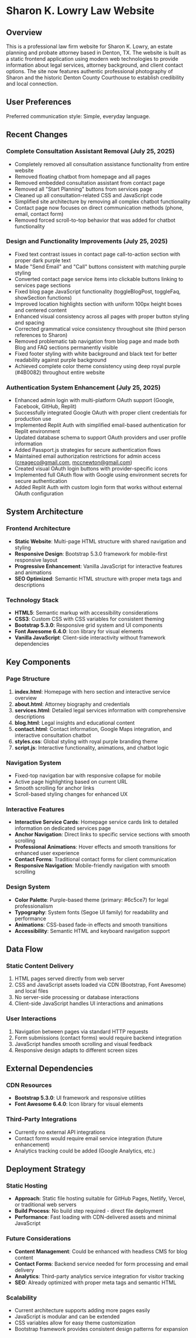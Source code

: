 # Sharon K. Lowry Law Website

## Overview

This is a professional law firm website for Sharon K. Lowry, an estate planning and probate attorney based in Denton, TX. The website is built as a static frontend application using modern web technologies to provide information about legal services, attorney background, and client contact options. The site now features authentic professional photography of Sharon and the historic Denton County Courthouse to establish credibility and local connection.

## User Preferences

Preferred communication style: Simple, everyday language.

## Recent Changes

### Complete Consultation Assistant Removal (July 25, 2025)
- Completely removed all consultation assistance functionality from entire website
- Removed floating chatbot from homepage and all pages
- Removed embedded consultation assistant from contact page
- Removed all "Start Planning" buttons from services page
- Cleaned up all consultation-related CSS and JavaScript code
- Simplified site architecture by removing all complex chatbot functionality
- Contact page now focuses on direct communication methods (phone, email, contact form)
- Removed forced scroll-to-top behavior that was added for chatbot functionality

### Design and Functionality Improvements (July 25, 2025)
- Fixed text contrast issues in contact page call-to-action section with proper dark purple text
- Made "Send Email" and "Call" buttons consistent with matching purple styling
- Converted contact page service items into clickable buttons linking to services page sections
- Fixed blog page JavaScript functionality (toggleBlogPost, toggleFaq, showSection functions)
- Improved location highlights section with uniform 100px height boxes and centered content
- Enhanced visual consistency across all pages with proper button styling and spacing
- Corrected grammatical voice consistency throughout site (third person references to Sharon)
- Removed problematic tab navigation from blog page and made both Blog and FAQ sections permanently visible
- Fixed footer styling with white background and black text for better readability against purple background
- Achieved complete color theme consistency using deep royal purple (#4B0082) throughout entire website

### Authentication System Enhancement (July 25, 2025)
- Enhanced admin login with multi-platform OAuth support (Google, Facebook, GitHub, Replit)
- Successfully integrated Google OAuth with proper client credentials for production use
- Implemented Replit Auth with simplified email-based authentication for Replit environment
- Updated database schema to support OAuth providers and user profile information
- Added Passport.js strategies for secure authentication flows
- Maintained email authorization restrictions for admin access (creageco@gmail.com, mccnewton@gmail.com)
- Created visual OAuth login buttons with provider-specific icons
- Implemented full OAuth flow with Google using environment secrets for secure authentication
- Added Replit Auth with custom login form that works without external OAuth configuration

## System Architecture

### Frontend Architecture
- **Static Website**: Multi-page HTML structure with shared navigation and styling
- **Responsive Design**: Bootstrap 5.3.0 framework for mobile-first responsive layout
- **Progressive Enhancement**: Vanilla JavaScript for interactive features and animations
- **SEO Optimized**: Semantic HTML structure with proper meta tags and descriptions

### Technology Stack
- **HTML5**: Semantic markup with accessibility considerations
- **CSS3**: Custom CSS with CSS variables for consistent theming
- **Bootstrap 5.3.0**: Responsive grid system and UI components
- **Font Awesome 6.4.0**: Icon library for visual elements
- **Vanilla JavaScript**: Client-side interactivity without framework dependencies

## Key Components

### Page Structure
1. **index.html**: Homepage with hero section and interactive service overview
2. **about.html**: Attorney biography and credentials
3. **services.html**: Detailed legal services information with comprehensive descriptions
4. **blog.html**: Legal insights and educational content
5. **contact.html**: Contact information, Google Maps integration, and interactive consultation chatbot
6. **styles.css**: Global styling with royal purple branding theme
7. **script.js**: Interactive functionality, animations, and chatbot logic

### Navigation System
- Fixed-top navigation bar with responsive collapse for mobile
- Active page highlighting based on current URL
- Smooth scrolling for anchor links
- Scroll-based styling changes for enhanced UX

### Interactive Features
- **Interactive Service Cards**: Homepage service cards link to detailed information on dedicated services page
- **Anchor Navigation**: Direct links to specific service sections with smooth scrolling
- **Professional Animations**: Hover effects and smooth transitions for enhanced user experience
- **Contact Forms**: Traditional contact forms for client communication
- **Responsive Navigation**: Mobile-friendly navigation with smooth scrolling

### Design System
- **Color Palette**: Purple-based theme (primary: #6c5ce7) for legal professionalism
- **Typography**: System fonts (Segoe UI family) for readability and performance
- **Animations**: CSS-based fade-in effects and smooth transitions
- **Accessibility**: Semantic HTML and keyboard navigation support

## Data Flow

### Static Content Delivery
1. HTML pages served directly from web server
2. CSS and JavaScript assets loaded via CDN (Bootstrap, Font Awesome) and local files
3. No server-side processing or database interactions
4. Client-side JavaScript handles UI interactions and animations

### User Interactions
1. Navigation between pages via standard HTTP requests
2. Form submissions (contact forms) would require backend integration
3. JavaScript handles smooth scrolling and visual feedback
4. Responsive design adapts to different screen sizes

## External Dependencies

### CDN Resources
- **Bootstrap 5.3.0**: UI framework and responsive utilities
- **Font Awesome 6.4.0**: Icon library for visual elements

### Third-Party Integrations
- Currently no external API integrations
- Contact forms would require email service integration (future enhancement)
- Analytics tracking could be added (Google Analytics, etc.)

## Deployment Strategy

### Static Hosting
- **Approach**: Static file hosting suitable for GitHub Pages, Netlify, Vercel, or traditional web servers
- **Build Process**: No build step required - direct file deployment
- **Performance**: Fast loading with CDN-delivered assets and minimal JavaScript

### Future Considerations
- **Content Management**: Could be enhanced with headless CMS for blog content
- **Contact Forms**: Backend service needed for form processing and email delivery
- **Analytics**: Third-party analytics service integration for visitor tracking
- **SEO**: Already optimized with proper meta tags and semantic HTML

### Scalability
- Current architecture supports adding more pages easily
- JavaScript is modular and can be extended
- CSS variables allow for easy theme customization
- Bootstrap framework provides consistent design patterns for expansion